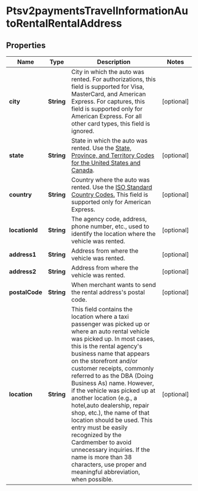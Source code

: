 
# Ptsv2paymentsTravelInformationAutoRentalRentalAddress

## Properties
Name | Type | Description | Notes
------------ | ------------- | ------------- | -------------
**city** | **String** | City in which the auto was rented.  For authorizations, this field is supported for Visa, MasterCard, and American Express.  For captures, this field is supported only for American Express.  For all other card types, this field is ignored.  |  [optional]
**state** | **String** | State in which the auto was rented. Use the [State, Province, and Territory Codes for the United States and Canada](https://developer.cybersource.com/library/documentation/sbc/quickref/states_and_provinces.pdf).  |  [optional]
**country** | **String** | Country where the auto was rented. Use the [ISO Standard Country Codes.](https://developer.cybersource.com/library/documentation/sbc/quickref/countries_alpha_list.pdf) This field is supported only for American Express.  |  [optional]
**locationId** | **String** | The agency code, address, phone number, etc., used to identify the location where the vehicle was rented.  |  [optional]
**address1** | **String** | Address from where the vehicle was rented.  |  [optional]
**address2** | **String** | Address from where the vehicle was rented.  |  [optional]
**postalCode** | **String** | When merchant wants to send the rental address&#39;s postal code.  |  [optional]
**location** | **String** | This field contains the location where a taxi passenger was picked up or where an auto rental vehicle was picked up. In most cases, this is the rental agency&#39;s business name that appears on the storefront and/or customer receipts, commonly referred to as the DBA (Doing Business As) name. However, if the vehicle was picked up at another location (e.g., a hotel,auto dealership, repair shop, etc.), the name of that location should be used. This entry must be easily recognized by the Cardmember to avoid unnecessary inquiries. If the name is more than 38  characters, use proper and meaningful abbreviation, when possible.  |  [optional]



